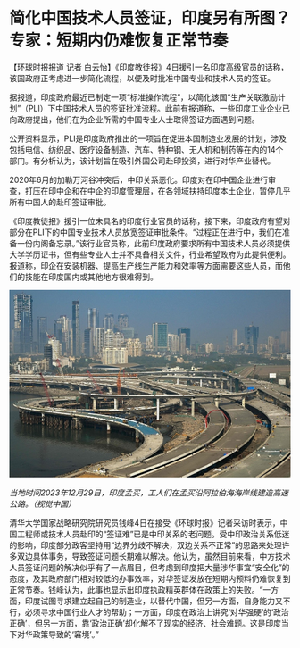 # 简化中国技术人员签证，印度另有所图？专家：短期内仍难恢复正常节奏

【环球时报报道 记者 白云怡】《印度教徒报》4日援引一名印度高级官员的话称，该国政府正考虑进一步简化流程，以便及时批准中国专业和技术人员的签证。

据报道，印度政府最近已制定一项“标准操作流程”，以简化该国“生产关联激励计划”（PLI）下中国技术人员的签证批准流程。此前有报道称，一些印度工业企业已向政府提出，他们在为企业所需的中国专业人士取得签证方面遇到问题。

公开资料显示，PLI是印度政府推出的一项旨在促进本国制造业发展的计划，涉及包括电信、纺织品、医疗设备制造、汽车、特种钢、无人机和制药等在内的14个部门。有分析认为，该计划旨在吸引外国公司赴印投资，进行对华产业替代。

2020年6月的加勒万河谷冲突后，中印关系恶化。印度对在印中国企业进行审查，打压在印中企和在中企的印度管理层，在各领域扶持印度本土企业，暂停几乎所有中国人的赴印签证审批。

《印度教徒报》援引一位未具名的印度行业官员的话称，接下来，印度政府有望对部分在PLI下的中国专业技术人员放宽签证审批条件。“过程正在进行中，我们在准备一份内阁备忘录。”该行业官员称，此前印度政府要求所有中国技术人员必须提供大学学历证书，但有些专业人士并不具备相关文件，行业希望政府为此提供便利。报道称，印企在安装机器、提高生产线生产能力和效率等方面需要这些人员，而他们的技能在印度国内或其他地方很难得到。

![c1e9a2120766e92b1ce3027a72d924f4.jpg](https://raw.githubusercontent.com/qqhsx/qqnews_image/main/2024/01/05/简化中国技术人员签证，印度另有所图？专家：短期内仍难恢复正常节奏/c1e9a2120766e92b1ce3027a72d924f4.jpg)

_当地时间2023年12月29日，印度孟买，工人们在孟买沿阿拉伯海海岸线建造高速公路。（视觉中国）_

清华大学国家战略研究院研究员钱峰4日在接受《环球时报》记者采访时表示，中国工程师或技术人员赴印的“签证难”已是中印关系的老问题。受中印政治关系低迷的影响，印度部分政客坚持用“边界分歧不解决，双边关系不正常”的思路来处理许多双边具体事务，导致签证问题长期难以解决。他认为，虽然目前来看，中方技术人员签证问题的解决似乎有了一点眉目，但考虑到印度把大量涉华事宜“安全化”的态度，及其政府部门相对较低的办事效率，对华签证发放在短期内预料仍难恢复到正常节奏。钱峰认为，此事也显示出印度执政精英群体在政策上的失败。“一方面，印度试图寻求建立起自己的制造业，以替代中国，但另一方面，自身能力又不行，必须寻求中国行业人才的帮助；一方面，印度在政治上讲究‘对华强硬’的‘政治正确’，但另一方面，靠‘政治正确’却化解不了现实的经济、社会难题。这是印度当下对华政策导致的‘窘境’。”

